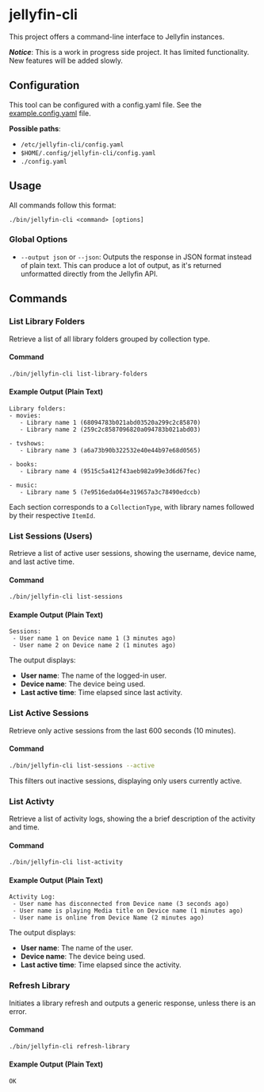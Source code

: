 # jellyfin-cli

This project offers a command-line interface to Jellyfin instances.

***Notice***: This is a work in progress side project. It has limited functionality. New features will be added slowly. 

## Configuration

This tool can be configured with a config.yaml file. See the [example.config.yaml](example.config.yaml) file.

**Possible paths**:

- `/etc/jellyfin-cli/config.yaml`
- `$HOME/.config/jellyfin-cli/config.yaml`
- `./config.yaml`

## Usage

All commands follow this format:

```shell
./bin/jellyfin-cli <command> [options]
```

### Global Options

- `--output json` or `--json`: Outputs the response in JSON format instead of plain text. This can produce a lot of output, as it's returned unformatted directly from the Jellyfin API.

## Commands

### List Library Folders

Retrieve a list of all library folders grouped by collection type.

#### Command
```sh
./bin/jellyfin-cli list-library-folders
```

#### Example Output (Plain Text)
```
Library folders:
- movies:
   - Library name 1 (68094783b021abd03520a299c2c85870)
   - Library name 2 (259c2c8587096820a094783b021abd03)

- tvshows:
   - Library name 3 (a6a73b90b322532e40e44b97e68d0565)

- books:
   - Library name 4 (9515c5a412f43aeb982a99e3d6d67fec)

- music:
   - Library name 5 (7e9516eda064e319657a3c78490edccb)
```

Each section corresponds to a `CollectionType`, with library names followed by their respective `ItemId`.

### List Sessions (Users)

Retrieve a list of active user sessions, showing the username, device name, and last active time.

#### Command
```sh
./bin/jellyfin-cli list-sessions
```

#### Example Output (Plain Text)
```
Sessions:
 - User name 1 on Device name 1 (3 minutes ago)
 - User name 2 on Device name 2 (1 minutes ago)
```

The output displays:
- **User name**: The name of the logged-in user.
- **Device name**: The device being used.
- **Last active time**: Time elapsed since last activity.

### List Active Sessions

Retrieve only active sessions from the last 600 seconds (10 minutes).

#### Command
```sh
./bin/jellyfin-cli list-sessions --active
```

This filters out inactive sessions, displaying only users currently active.

### List Activty

Retrieve a list of activity logs, showing the a brief description of the activity and time.

#### Command
```sh
./bin/jellyfin-cli list-activity
```

#### Example Output (Plain Text)
```
Activity Log:
 - User name has disconnected from Device name (3 seconds ago)
 - User name is playing Media title on Device name (1 minutes ago)
 - User name is online from Device Name (2 minutes ago)
```

The output displays:
- **User name**: The name of the user.
- **Device name**: The device being used.
- **Last active time**: Time elapsed since the activity.

### Refresh Library

Initiates a library refresh and outputs a generic response, unless there is an error.

#### Command
```sh
./bin/jellyfin-cli refresh-library
```

#### Example Output (Plain Text)
```
OK
```
